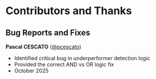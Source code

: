 # Contributors and Thanks

## Bug Reports and Fixes

**Pascal CESCATO** ([@pcescato](https://dev.to/pcescato))
- Identified critical bug in underperformer detection logic
- Provided the correct AND vs OR logic fix
- October 2025
